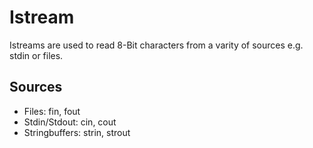 # Istream

Istreams are used to read 8-Bit characters from a varity of sources e.g. stdin or files.

## Sources

- Files: fin, fout
- Stdin/Stdout: cin, cout
- Stringbuffers: strin, strout